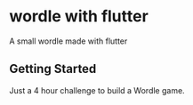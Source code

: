 # wordle with flutter

A small wordle made with flutter

## Getting Started

Just a 4 hour challenge to build a Wordle game.  
